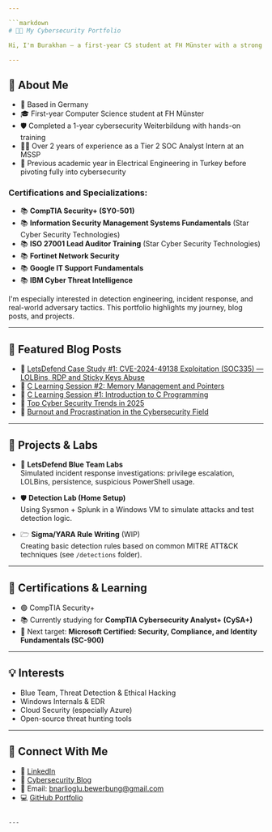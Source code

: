 ```yaml
---

```markdown
# 👨‍💻 My Cybersecurity Portfolio

Hi, I'm Burakhan — a first-year CS student at FH Münster with a strong background in SOC operations, threat detection, and hands-on cybersecurity investigations.

---
```


## 🧐 About Me

- 📍 Based in Germany
- 🎓 First-year Computer Science student at FH Münster  
- 🛡️ Completed a 1-year cybersecurity Weiterbildung with hands-on training 
- 🕵️‍♂️ Over 2 years of experience as a Tier 2 SOC Analyst Intern at an MSSP
- 🔌 Previous academic year in Electrical Engineering in Turkey before pivoting fully into cybersecurity  

### Certifications and Specializations:

- 📚 **CompTIA Security+ (SY0-501)**  
- 📚 **Information Security Management Systems Fundamentals** (Star Cyber Security Technologies)  
- 📚 **ISO 27001 Lead Auditor Training** (Star Cyber Security Technologies)  
- 📚 **Fortinet Network Security**  
- 📚 **Google IT Support Fundamentals**  
- 📚 **IBM Cyber Threat Intelligence**  

I'm especially interested in detection engineering, incident response, and real-world adversary tactics. This portfolio highlights my journey, blog posts, and projects.

---

## 📖 Featured Blog Posts

- 🔗 [LetsDefend Case Study #1: CVE-2024-49138 Exploitation (SOC335) — LOLBins, RDP and Sticky Keys Abuse](https://myitjourney12.wordpress.com/2025/04/15/letsdefend-case-1-soc335-cve-2024-49138-exploitation-detected-lolbin-and-rce/)
- 🔗 [C Learning Session #2: Memory Management and Pointers](https://myitjourney12.wordpress.com/2025/03/24/c-learning-session-2/)
- 🔗 [C Learning Session #1: Introduction to C Programming](https://myitjourney12.wordpress.com/2025/03/21/c-learning-session-1/)
- 🔗 [Top Cyber Security Trends in 2025](https://myitjourney12.wordpress.com/2025/03/17/top-cyber-security-trends-in-2025/)
- 🔗 [Burnout and Procrastination in the Cybersecurity Field](https://myitjourney12.wordpress.com/2025/03/05/burnout-and-procrastrination/)

---

## 🧪 Projects & Labs

- 🔧 **LetsDefend Blue Team Labs**  
  Simulated incident response investigations: privilege escalation, LOLBins, persistence, suspicious PowerShell usage.

- 🛡️ **Detection Lab (Home Setup)**  
  Using Sysmon + Splunk in a Windows VM to simulate attacks and test detection logic.

- 🗁 **Sigma/YARA Rule Writing** (WIP)  
  Creating basic detection rules based on common MITRE ATT&CK techniques (see `/detections` folder).

---

## 🗾 Certifications & Learning

- 🟢 CompTIA Security+
- 📚 Currently studying for **CompTIA Cybersecurity Analyst+ (CySA+)**  
- 📍 Next target: **Microsoft Certified: Security, Compliance, and Identity Fundamentals (SC-900)**

---

## 💡 Interests

- Blue Team, Threat Detection & Ethical Hacking  
- Windows Internals & EDR  
- Cloud Security (especially Azure)  
- Open-source threat hunting tools

---

## 📢 Connect With Me

- 💼 [LinkedIn](https://www.linkedin.com/in/burakhan-narlioglu/)
- 📝 [Cybersecurity Blog](https://myitjourney12.wordpress.com)
- 📧 Email: bnarlioglu.bewerbung@gmail.com
- 💻 [GitHub Portfolio](https://github.com/BNarlioglu)
```

---
